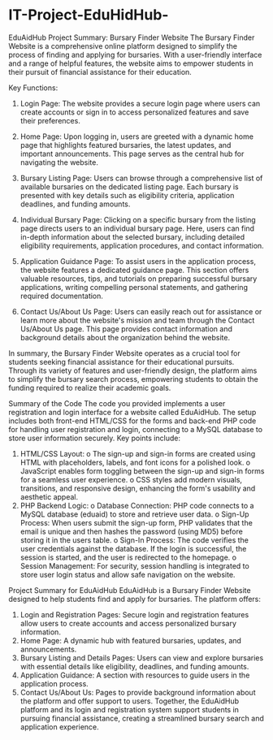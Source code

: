 # IT-Project-EduHidHub-

EduAidHub
Project Summary: Bursary Finder Website
The Bursary Finder Website is a comprehensive online platform designed to simplify the process of finding and applying for bursaries. With a user-friendly interface and a range of helpful features, the website aims to empower students in their pursuit of financial assistance for their education.
 
Key Functions:
1. Login Page: The website provides a secure login page where users can create accounts or sign in to access personalized features and save their preferences.
 
2. Home Page: Upon logging in, users are greeted with a dynamic home page that highlights featured bursaries, the latest updates, and important announcements. This page serves as the central hub for navigating the website.
 
3. Bursary Listing Page: Users can browse through a comprehensive list of available bursaries on the dedicated listing page. Each bursary is presented with key details such as eligibility criteria, application deadlines, and funding amounts.
 
4. Individual Bursary Page: Clicking on a specific bursary from the listing page directs users to an individual bursary page. Here, users can find in-depth information about the selected bursary, including detailed eligibility requirements, application procedures, and contact information.
 
5. Application Guidance Page: To assist users in the application process, the website features a dedicated guidance page. This section offers valuable resources, tips, and tutorials on preparing successful bursary applications, writing compelling personal statements, and gathering required documentation.
 
6. Contact Us/About Us Page: Users can easily reach out for assistance or learn more about the website's mission and team through the Contact Us/About Us page. This page provides contact information and background details about the organization behind the website.
 
In summary, the Bursary Finder Website operates as a crucial tool for students seeking financial assistance for their educational pursuits. Through its variety of features and user-friendly design, the platform aims to simplify the bursary search process, empowering students to obtain the funding required to realize their academic goals.
 
Summary of the Code
The code you provided implements a user registration and login interface for a website called EduAidHub. The setup includes both front-end HTML/CSS for the forms and back-end PHP code for handling user registration and login, connecting to a MySQL database to store user information securely. Key points include:
1. HTML/CSS Layout:
o The sign-up and sign-in forms are created using HTML with placeholders, labels, and font icons for a polished look.
o JavaScript enables form toggling between the sign-up and sign-in forms for a seamless user experience.
o CSS styles add modern visuals, transitions, and responsive design, enhancing the form's usability and aesthetic appeal.
2. PHP Backend Logic:
o Database Connection: PHP code connects to a MySQL database (eduaid) to store and retrieve user data.
o Sign-Up Process: When users submit the sign-up form, PHP validates that the email is unique and then hashes the password (using MD5) before storing it in the users table.
o Sign-In Process: The code verifies the user credentials against the database. If the login is successful, the session is started, and the user is redirected to the homepage.
o Session Management: For security, session handling is integrated to store user login status and allow safe navigation on the website.
 
Project Summary for EduAidHub
EduAidHub is a Bursary Finder Website designed to help students find and apply for bursaries. The platform offers:
1. Login and Registration Pages: Secure login and registration features allow users to create accounts and access personalized bursary information.
2. Home Page: A dynamic hub with featured bursaries, updates, and announcements.
3. Bursary Listing and Details Pages: Users can view and explore bursaries with essential details like eligibility, deadlines, and funding amounts.
4. Application Guidance: A section with resources to guide users in the application process.
5. Contact Us/About Us: Pages to provide background information about the platform and offer support to users.
Together, the EduAidHub platform and its login and registration system support students in pursuing financial assistance, creating a streamlined bursary search and application experience.
